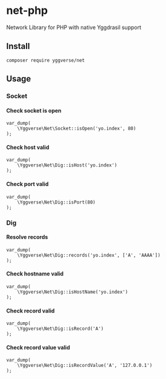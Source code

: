 # net-php

Network Library for PHP with native Yggdrasil support

## Install

`composer require yggverse/net`

## Usage

### Socket

#### Check socket is open

```
var_dump(
    \Yggverse\Net\Socket::isOpen('yo.index', 80)
);
```

#### Check host valid

```
var_dump(
    \Yggverse\Net\Dig::isHost('yo.index')
);
```

#### Check port valid

```
var_dump(
    \Yggverse\Net\Dig::isPort(80)
);
```

### Dig

#### Resolve records

```
var_dump(
    \Yggverse\Net\Dig::records('yo.index', ['A', 'AAAA'])
);
```

#### Check hostname valid

```
var_dump(
    \Yggverse\Net\Dig::isHostName('yo.index')
);
```

#### Check record valid

```
var_dump(
    \Yggverse\Net\Dig::isRecord('A')
);
```

#### Check record value valid

```
var_dump(
    \Yggverse\Net\Dig::isRecordValue('A', '127.0.0.1')
);
```